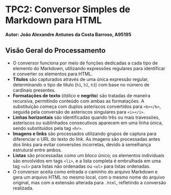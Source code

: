 # TPC2: Conversor Simples de Markdown para HTML
**Autor: João Alexandre Antunes da Costa Barroso, A95195**

## Visão Geral do Processamento
- O conversor funciona por meio de funções dedicadas a cada tipo de elemento do Markdown, utilizando expressões regulares para identificar e converter os elementos para HTML.
- **Títulos** são capturados através de uma única expressão regular, determinando o tipo de título (`h1`, `h2`, `h3`) com base no número de cardinais presentes.
- **Formatações de texto** (*itálico* e **negrito**) são tratadas de maneira recursiva, permitindo conteúdo com ambas as formatações. A substituição começa com duplos asteriscos convertidos para `<b></b>`, seguida pela conversão de asteriscos singulares para `<i></i>`.
- **Linhas horizontais** são identificadas quando três ou mais travessões, asteriscos ou sublinhados consecutivos aparecem em uma linha única, sendo substituídos pela tag `<hr>`.
- **Imagens e links** são processados utilizando grupos de captura para diferenciar o URL do texto do link. As imagens são processadas antes dos links para evitar conversões incorretas, devido à semelhança estrutural entre ambos.
- **Listas** são processadas como um bloco único; os elementos individuais são envolvidos em tags `<li>`, e a lista completa é embrulhada em uma tag `<ul>` para listas não ordenadas ou `<ol>` para listas ordenadas.
- O conversor aceita como entrada o caminho do arquivo Markdown e gera um arquivo HTML no mesmo local, com o mesmo nome do arquivo original, mas com a extensão alterada para `.html`, refletindo a conversão realizada.
